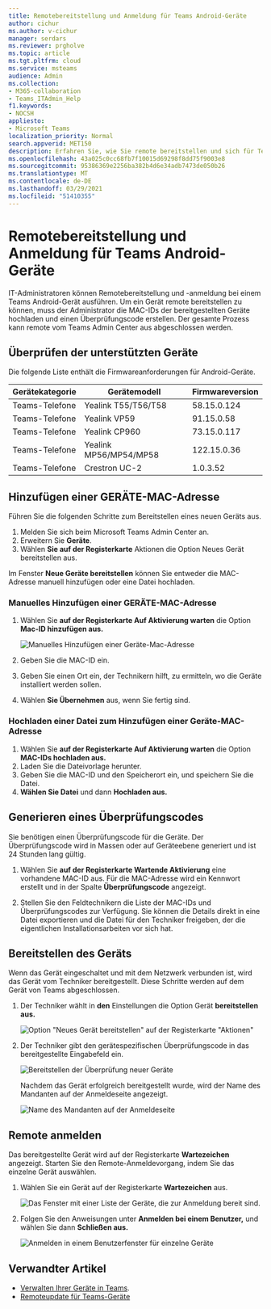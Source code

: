 ```yaml
---
title: Remotebereitstellung und Anmeldung für Teams Android-Geräte
author: cichur
ms.author: v-cichur
manager: serdars
ms.reviewer: prgholve
ms.topic: article
ms.tgt.pltfrm: cloud
ms.service: msteams
audience: Admin
ms.collection:
- M365-collaboration
- Teams_ITAdmin_Help
f1.keywords:
- NOCSH
appliesto:
- Microsoft Teams
localization_priority: Normal
search.appverid: MET150
description: Erfahren Sie, wie Sie remote bereitstellen und sich für Teams Android-Geräte anmelden.
ms.openlocfilehash: 43a025c0cc68fb7f10015d69298f8dd75f9003e8
ms.sourcegitcommit: 95386369e2256ba382b4d6e34adb7473de050b26
ms.translationtype: MT
ms.contentlocale: de-DE
ms.lasthandoff: 03/29/2021
ms.locfileid: "51410355"
---
```

# <a name="remote-provisioning-and-sign-in-for-teams-android-devices"></a>Remotebereitstellung und Anmeldung für Teams Android-Geräte

IT-Administratoren können Remotebereitstellung und -anmeldung bei einem Teams Android-Gerät ausführen. Um ein Gerät remote bereitstellen zu können, muss der Administrator die MAC-IDs der bereitgestellten Geräte hochladen und einen Überprüfungscode erstellen. Der gesamte Prozess kann remote vom Teams Admin Center aus abgeschlossen werden.

## <a name="review-the-supported-devices"></a>Überprüfen der unterstützten Geräte

Die folgende Liste enthält die Firmwareanforderungen für Android-Geräte.

|Gerätekategorie|Gerätemodell|Firmwareversion|
|-|-|-|
|Teams-Telefone|Yealink T55/T56/T58|58.15.0.124|
|Teams-Telefone|Yealink VP59|91.15.0.58|
|Teams-Telefone|Yealink CP960|73.15.0.117|
|Teams-Telefone|Yealink MP56/MP54/MP58|122.15.0.36|
|Teams-Telefone|Crestron UC-2|1.0.3.52|

## <a name="add-a-device-mac-address"></a>Hinzufügen einer GERÄTE-MAC-Adresse

Führen Sie die folgenden Schritte zum Bereitstellen eines neuen Geräts aus.

1. Melden Sie sich beim Microsoft Teams Admin Center an.
2. Erweitern Sie **Geräte**.
3. Wählen **Sie auf der Registerkarte** Aktionen die Option Neues Gerät bereitstellen aus. 

Im Fenster **Neue Geräte bereitstellen** können Sie entweder die MAC-Adresse manuell hinzufügen oder eine Datei hochladen.

### <a name="manually-add-a-device-mac-address"></a>Manuelles Hinzufügen einer GERÄTE-MAC-Adresse

1. Wählen Sie **auf der Registerkarte Auf Aktivierung warten** die Option **Mac-ID hinzufügen aus.**

   ![Manuelles Hinzufügen einer Geräte-Mac-Adresse](../media/remote-provision-6.png)

1. Geben Sie die MAC-ID ein.
1. Geben Sie einen Ort ein, der Technikern hilft, zu ermitteln, wo die Geräte installiert werden sollen.
1. Wählen **Sie Übernehmen** aus, wenn Sie fertig sind.

### <a name="upload-a-file-to-add-a-device-mac-address"></a>Hochladen einer Datei zum Hinzufügen einer Geräte-MAC-Adresse

1. Wählen Sie **auf der Registerkarte Auf Aktivierung warten** die Option **MAC-IDs hochladen aus.**
2. Laden Sie die Dateivorlage herunter.
3. Geben Sie die MAC-ID und den Speicherort ein, und speichern Sie die Datei.
4. **Wählen Sie Datei** und dann **Hochladen aus.**

## <a name="generate-a-verification-code"></a>Generieren eines Überprüfungscodes

Sie benötigen einen Überprüfungscode für die Geräte. Der Überprüfungscode wird in Massen oder auf Geräteebene generiert und ist 24 Stunden lang gültig.

1. Wählen Sie **auf der Registerkarte Wartende Aktivierung** eine vorhandene MAC-ID aus.
   Für die MAC-Adresse wird ein Kennwort erstellt und in der Spalte **Überprüfungscode** angezeigt.

2. Stellen Sie den Feldtechnikern die Liste der MAC-IDs und Überprüfungscodes zur Verfügung. Sie können die Details direkt in eine Datei exportieren und die Datei für den Techniker freigeben, der die eigentlichen Installationsarbeiten vor sich hat.

## <a name="provision-the-device"></a>Bereitstellen des Geräts

Wenn das Gerät eingeschaltet und mit dem Netzwerk verbunden ist, wird das Gerät vom Techniker bereitgestellt. Diese Schritte werden auf dem Gerät von Teams abgeschlossen.

1. Der Techniker wählt in **den** Einstellungen die Option Gerät **bereitstellen aus.**  

   ![Option "Neues Gerät bereitstellen" auf der Registerkarte "Aktionen"](../media/provision-device1.png)
  
2. Der Techniker gibt den gerätespezifischen Überprüfungscode in das bereitgestellte Eingabefeld ein.

   ![Bereitstellen der Überprüfung neuer Geräte](../media/provision-device-verification1.png)

   Nachdem das Gerät erfolgreich bereitgestellt wurde, wird der Name des Mandanten auf der Anmeldeseite angezeigt.

   ![Name des Mandanten auf der Anmeldeseite](../media/provision-code.png)

## <a name="sign-in-remotely"></a>Remote anmelden

Das bereitgestellte Gerät wird auf der Registerkarte **Wartezeichen** angezeigt. Starten Sie den Remote-Anmeldevorgang, indem Sie das einzelne Gerät auswählen.

1. Wählen Sie ein Gerät auf der Registerkarte **Wartezeichen** aus.

   ![Das Fenster mit einer Liste der Geräte, die zur Anmeldung bereit sind.](../media/remote-device1.png)

2. Folgen Sie den Anweisungen unter **Anmelden bei einem Benutzer,** und wählen Sie dann **Schließen aus.**

   ![Anmelden in einem Benutzerfenster für einzelne Geräte](../media/sign-in-user.png)

## <a name="related-article"></a>Verwandter Artikel

- [Verwalten Ihrer Geräte in Teams](device-management.md).
- [Remoteupdate für Teams-Geräte](remote-update.md)
